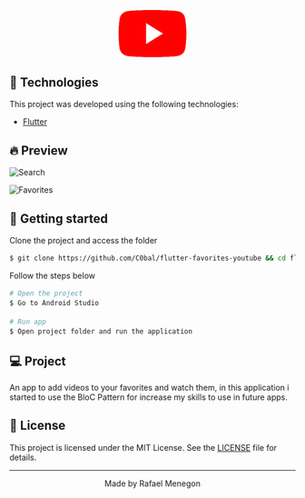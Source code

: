 <p align="center">
  <img alt="Youtube" src=".github/youtube-logo.png" width="120px">
</p>

## 🧪 Technologies

This project was developed using the following technologies:

- [Flutter](https://flutter.dev/)

## 🔥 Preview

![Search](https://github.com/C0bal/flutter-favorites-youtube/blob/master/.github/search.gif)

![Favorites](https://github.com/C0bal/flutter-favorites-youtube/blob/master/.github/favorites.gif)

## 🚀 Getting started

Clone the project and access the folder

```bash
$ git clone https://github.com/C0bal/flutter-favorites-youtube && cd flutter-favorites-youtube
```

Follow the steps below

```bash
# Open the project
$ Go to Android Studio

# Run app
$ Open project folder and run the application
```

## 💻 Project

An app to add videos to your favorites and watch them, in this application i started to use the BloC Pattern for increase my skills to use in future apps.

## 📝 License

This project is licensed under the MIT License. See the [LICENSE](LICENSE.md) file for details.

---

<p align="center">Made by Rafael Menegon</p>
